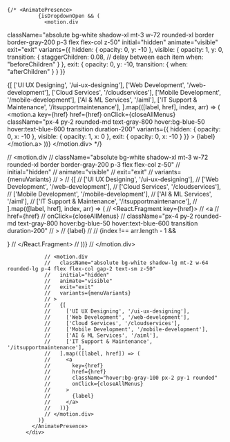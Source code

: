     {/* <AnimatePresence>
              {isDropdownOpen && (
                <motion.div
  className="absolute bg-white shadow-xl mt-3 w-72 rounded-xl border border-gray-200 p-3 flex flex-col z-50"
  initial="hidden"
  animate="visible"
  exit="exit"
  variants={{
    hidden: { opacity: 0, y: -10 },
    visible: {
      opacity: 1,
      y: 0,
      transition: {
        staggerChildren: 0.08, // delay between each item
        when: "beforeChildren"
      }
    },
    exit: {
      opacity: 0,
      y: -10,
      transition: { when: "afterChildren" }
    }
  }}
>
  {[
    ['UI UX Designing', '/ui-ux-designing'],
    ['Web Development', '/web-development'],
    ['Cloud Services', '/cloudservices'],
    ['Mobile Development', '/mobile-development'],
    ['AI & ML Services', '/aiml'],
    ['IT Support & Maintenance', '/itsupportmaintenance'],
  ].map(([label, href], index, arr) => (
    <motion.a
      key={href}
      href={href}
      onClick={closeAllMenus}
      className="px-4 py-2 rounded-md text-gray-800 hover:bg-blue-50 hover:text-blue-600 transition duration-200"
      variants={{
        hidden: { opacity: 0, x: -10 },
        visible: { opacity: 1, x: 0 },
        exit: { opacity: 0, x: -10 }
      }}
    >
      {label}
    </motion.a>
  ))}
</motion.div> */}

//                 <motion.div
//   className="absolute bg-white shadow-xl mt-3 w-72 rounded-xl border border-gray-200 p-3 flex flex-col z-50"
//   initial="hidden"
//   animate="visible"
//   exit="exit"
//   variants={menuVariants}
// >
//   {[
//     ['UI UX Designing', '/ui-ux-designing'],
//     ['Web Development', '/web-development'],
//     ['Cloud Services', '/cloudservices'],
//     ['Mobile Development', '/mobile-development'],
//     ['AI & ML Services', '/aiml'],
//     ['IT Support & Maintenance', '/itsupportmaintenance'],
//   ].map(([label, href], index, arr) => (
//     <React.Fragment key={href}>
//       <a
//         href={href}
//         onClick={closeAllMenus}
//         className="px-4 py-2 rounded-md text-gray-800 hover:bg-blue-50 hover:text-blue-600 transition duration-200"
//       >
//         {label}
//       </a>
//       {index !== arr.length - 1 && <div className="border-t border-gray-100 my-1" />}
//     </React.Fragment>
//   ))}
// </motion.div>

                // <motion.div
                //   className="absolute bg-white shadow-lg mt-2 w-64 rounded-lg p-4 flex flex-col gap-2 text-sm z-50"
                //   initial="hidden"
                //   animate="visible"
                //   exit="exit"
                //   variants={menuVariants}
                // >
                //   {[
                //     ['UI UX Designing', '/ui-ux-designing'],
                //     ['Web Development', '/web-development'],
                //     ['Cloud Services', '/cloudservices'],
                //     ['Mobile Development', '/mobile-development'],
                //     ['AI & ML Services', '/aiml'],
                //     ['IT Support & Maintenance', '/itsupportmaintenance'],
                //   ].map(([label, href]) => (
                //     <a
                //       key={href}
                //       href={href}
                //       className="hover:bg-gray-100 px-2 py-1 rounded"
                //       onClick={closeAllMenus}
                //     >
                //       {label}
                //     </a>
                //   ))}
                // </motion.div>
              )}
            </AnimatePresence>
          </div>